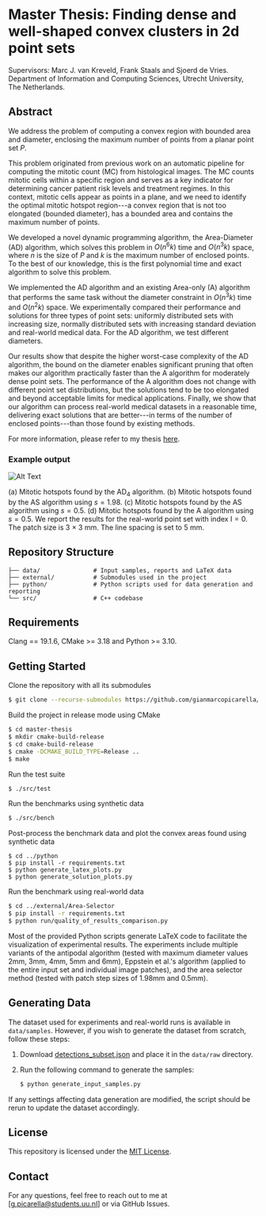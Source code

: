# Master Thesis: Finding dense and well-shaped convex clusters in 2d point sets
Supervisors: Marc J. van Kreveld, Frank Staals and Sjoerd de Vries.
Department of Information and Computing Sciences, Utrecht University, The Netherlands.

## Abstract

We address the problem of computing a convex region with bounded area and diameter, enclosing the maximum number of points from a planar point set $P$.

This problem originated from previous work on an automatic pipeline for computing the mitotic count (MC) from histological images. The MC counts mitotic cells within a specific region and serves as a key indicator for determining cancer patient risk levels and treatment regimes. In this context, mitotic cells appear as points in a plane, and we need to identify the optimal mitotic hotspot region---a convex region that is not too elongated (bounded diameter), has a bounded area and contains the maximum number of points. 

We developed a novel dynamic programming algorithm, the Area-Diameter (AD) algorithm, which solves this problem in $O(n^6k)$ time and $O(n^3k)$ space, where $n$ is the size of $P$ and $k$ is the maximum number of enclosed points. To the best of our knowledge, this is the first polynomial time and exact algorithm to solve this problem.

We implemented the AD algorithm and an existing Area-only (A) algorithm that performs the same task without the diameter constraint in $O(n^3k)$ time and $O(n^2k)$ space. We experimentally compared their performance and solutions for three types of point sets: uniformly distributed sets with increasing size, normally distributed sets with increasing standard deviation and real-world medical data. For the AD algorithm, we test different diameters. 

Our results show that despite the higher worst-case complexity of the AD algorithm, the bound on the diameter enables significant pruning that often makes our algorithm practically faster than the A algorithm for moderately dense point sets. The performance of the A algorithm does not change with different point set distributions, but the solutions tend to be too elongated and beyond acceptable limits for medical applications. Finally, we show that our algorithm can process real-world medical datasets in a reasonable time, delivering exact solutions that are better---in terms of the number of enclosed points---than those found by existing methods.

For more information, please refer to my thesis [here](https://github.com/gianmarcopicarella/master-thesis/blob/main/data/picarella-master_thesis_v4.pdf).

### Example output
![Alt Text](https://github.com/gianmarcopicarella/master-thesis/blob/f3332a024c38767f42cb01aae80b2cbe93c10f60/data/example-areas.png)

(a) Mitotic hotspots found by the $\text{AD}_4$ algorithm. (b) Mitotic hotspots found by the AS algorithm using $s=1.98$. (c) Mitotic hotspots found by the AS algorithm using $s=0.5$. (d) Mitotic hotspots found by the A algorithm using $s=0.5$. We report the results for the real-world point set with index $\text{I}=0$. The patch size is $3$ $\times$ $3$ mm. The line spacing is set to $5$ $\text{mm}$.

## Repository Structure

```
├── data/               # Input samples, reports and LaTeX data
├── external/           # Submodules used in the project
├── python/             # Python scripts used for data generation and reporting
└── src/                # C++ codebase
```

## Requirements

Clang == 19.1.6, CMake >= 3.18 and Python >= 3.10.

## Getting Started

Clone the repository with all its submodules

```sh
$ git clone --recurse-submodules https://github.com/gianmarcopicarella/master-thesis.git
```

Build the project in release mode using CMake

```sh
$ cd master-thesis
$ mkdir cmake-build-release
$ cd cmake-build-release
$ cmake -DCMAKE_BUILD_TYPE=Release ..
$ make
```

Run the test suite

```sh
$ ./src/test
```

Run the benchmarks using synthetic data
```bash
$ ./src/bench
```

Post-process the benchmark data and plot the convex areas found using synthetic data

```
$ cd ../python
$ pip install -r requirements.txt
$ python generate_latex_plots.py
$ python generate_solution_plots.py
```

Run the benchmark using real-world data
```bash
$ cd ../external/Area-Selector
$ pip install -r requirements.txt
$ python run/quality_of_results_comparison.py
```

Most of the provided Python scripts generate LaTeX code to facilitate the visualization of experimental results. The experiments include multiple variants of the antipodal algorithm (tested with maximum diameter values 2mm, 3mm, 4mm, 5mm and 6mm), Eppstein et al.'s algorithm (applied to the entire input set and individual image patches), and the area selector method (tested with patch step sizes of 1.98mm and 0.5mm).

## Generating Data

The dataset used for experiments and real-world runs is available in `data/samples`. However, if you wish to generate the dataset from scratch, follow these steps:

1. Download [detections_subset.json](https://drive.google.com/file/d/1aHM7tw1oLBKeqv6VaCwpLoY8x4KPVu5i/view?usp=drive_link) and place it in the `data/raw` directory.
2. Run the following command to generate the samples:

   ```bash
   $ python generate_input_samples.py
   ```

If any settings affecting data generation are modified, the script should be rerun to update the dataset accordingly.

## License

This repository is licensed under the [MIT License](LICENSE).

## Contact

For any questions, feel free to reach out to me at [[g.picarella@students.uu.nl](mailto\:g.picarella@students.uu.nl)] or via GitHub Issues.
